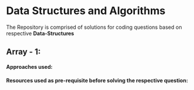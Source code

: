 # Data Structures and Algorithms

The Repository is comprised of solutions for coding questions based on respective **Data-Structures**

## Array - 1:

#### Approaches used:

#### Resources used as pre-requisite before solving the respective question:

